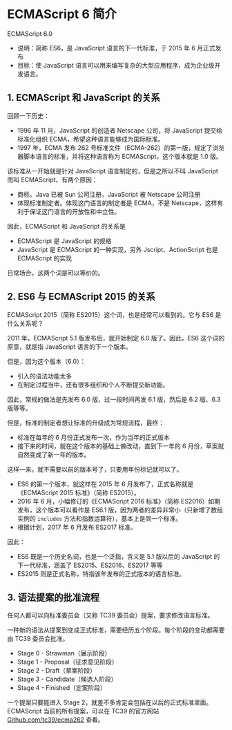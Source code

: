 # ECMAScript 6 简介

ECMAScript 6.0

* 说明：简称 ES6，是 JavaScript 语言的下一代标准，于 2015 年 6 月正式发布
* 目标：使 JavaScript 语言可以用来编写复杂的大型应用程序，成为企业级开发语言。

## 1. ECMAScript 和 JavaScript 的关系

回顾一下历史：

* 1996 年 11 月，JavaScript 的创造者 Netscape 公司，将 JavaScript 提交给标准化组织 ECMA，希望这种语言能够成为国际标准。
* 1997 年，ECMA 发布 262 号标准文件（ECMA-262）的第一版，规定了浏览器脚本语言的标准，并将这种语言称为 ECMAScript，这个版本就是 1.0 版。

该标准从一开始就是针对 JavaScript 语言制定的，但是之所以不叫 JavaScript 而叫 ECMAScript，有两个原因：

* 商标。Java 已被 Sun 公司注册，JavaScript 被 Netscape 公司注册
* 体现标准制定者。体现这门语言的制定者是 ECMA，不是 Netscape，这样有利于保证这门语言的开放性和中立性。

因此，ECMAScript 和 JavaScript 的关系是

* ECMAScript 是 JavaScript 的规格
* JavaScript 是 ECMAScript 的一种实现，另外 Jscript、ActionScript 也是 ECMAScript 的实现

日常场合，这两个词是可以等价的。

## 2. ES6 与 ECMAScript 2015 的关系

ECMAScript 2015（简称 ES2015）这个词，也是经常可以看到的。它与 ES6 是什么关系呢？

2011 年，ECMAScript 5.1 版发布后，就开始制定 6.0 版了。因此，ES6 这个词的原意，就是指 JavaScript 语言的下一个版本。

但是，因为这个版本（6.0）：

* 引入的语法功能太多
* 在制定过程当中，还有很多组织和个人不断提交新功能。

因此，常规的做法是先发布 6.0 版，过一段时间再发 6.1 版，然后是 6.2 版、6.3 版等等。

但是，标准的制定者想让标准的升级成为常规流程，最终：

* 标准在每年的 6 月份正式发布一次，作为当年的正式版本
* 接下来的时间，就在这个版本的基础上做改动，直到下一年的 6 月份，草案就自然变成了新一年的版本。

这样一来，就不需要以前的版本号了，只要用年份标记就可以了。

* ES6 的第一个版本，就这样在 2015 年 6 月发布了，正式名称就是《ECMAScript 2015 标准》（简称 ES2015）。
* 2016 年 6 月，小幅修订的《ECMAScript 2016 标准》（简称 ES2016）如期发布，这个版本可以看作是 ES6.1 版，因为两者的差异非常小（只新增了数组实例的 `includes` 方法和指数运算符），基本上是同一个标准。
* 根据计划，2017 年 6 月发布 ES2017 标准。

因此：

* ES6 既是一个历史名词，也是一个泛指，含义是 5.1 版以后的 JavaScript 的下一代标准，涵盖了 ES2015、ES2016、ES2017 等等
* ES2015 则是正式名称，特指该年发布的正式版本的语言标准。

## 3. 语法提案的批准流程

任何人都可以向标准委员会（又称 TC39 委员会）提案，要求修改语言标准。

一种新的语法从提案到变成正式标准，需要经历五个阶段。每个阶段的变动都需要由 TC39 委员会批准。

* Stage 0 - Strawman（展示阶段）
* Stage 1 - Proposal（征求意见阶段）
* Stage 2 - Draft（草案阶段）
* Stage 3 - Candidate（候选人阶段）
* Stage 4 - Finished（定案阶段）

一个提案只要能进入 Stage 2，就差不多肯定会包括在以后的正式标准里面。ECMAScript 当前的所有提案，可以在 TC39 的官方网站 [Github.com/tc39/ecma262](https://github.com/tc39/ecma262) 查看。
